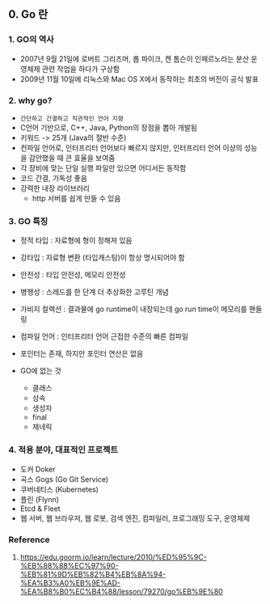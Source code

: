 ## 0. Go 란

### 1. GO의 역사
* 2007년 9월 21일에 로버트 그리즈머, 롭 파이크, 켄 톰슨이 인페르노라는 분산 운영체제 관련 작업을 하다가 구상함
* 2009년 11월 10일에 리눅스와 Mac OS X에서 동작하는 최초의 버전이 공식 발표

### 2. why go?
* `간단하고 간결하고 직관적인 언어 지향`
* C언어 기반으로, C++, Java, Python의 장점을 뽑아 개발됨
* 키워드 -> 25개 (Java의 절반 수준)
* 컨파일 언어로, 인터프리터 언어보다 빠르지 않지만, 인터프리터 언어 이상의 성능을 감안했을 때 큰 효율을 보여줌
* 각 장비에 맞는 단일 실행 파일만 있으면 어디서든 동작함
* 코드 간결, 가독성 좋음
* 강력한 내장 라이브러리
    * http 서버를 쉽게 만들 수 있음

### 3. GO 특징
* 정적 타입 : 자료형에 형이 정해져 있음
* 강타입 : 자료형 변환 (타입캐스팅)이 항상 명시되어야 함
* 안전성 : 타입 안전성, 메모리 안전성
* 병행성 : 스레드를 한 단계 더 추상화한 고루틴 개념
* 가비지 컬렉션 : 결과물에 go runtime이 내장되는데 go run time이 메모리를 핸들링
* 컴파일 언어 : 인터프리터 언어 근접한 수준의 빠른 컴파일
* 포인터는 존재, 하지만 포인터 연산은 없음

* GO에 없는 것
    * 클래스
    * 상속
    * 생성자
    * final
    * 제네릭

### 4. 적용 분야, 대표적인 프로젝트
* 도커 Doker
* 곡스 Gogs (Go Git Service)
* 쿠버네티스 (Kubernetes)
* 플린 (Flynn)
* Etcd & Fleet
* 웹 서버, 웹 브라우저, 웹 로봇, 검색 엔진, 컴파일러, 프로그래밍 도구, 운영체제

### Reference
1. https://edu.goorm.io/learn/lecture/2010/%ED%95%9C-%EB%88%88%EC%97%90-%EB%81%9D%EB%82%B4%EB%8A%94-%EA%B3%A0%EB%9E%AD-%EA%B8%B0%EC%B4%88/lesson/79270/go%EB%9E%80